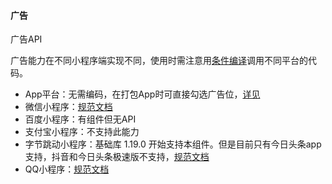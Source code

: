 #### 广告

广告API

广告能力在不同小程序端实现不同，使用时需注意用[条件编译](https://uniapp.dcloud.io/platform)调用不同平台的代码。

- App平台：无需编码，在打包App时可直接勾选广告位，[详见](https://dcloud.io/dad.html)
- 微信小程序：[规范文档](https://developers.weixin.qq.com/miniprogram/dev/api/wx.createRewardedVideoAd.html)
- 百度小程序：有组件但无API
- 支付宝小程序：不支持此能力
- 字节跳动小程序：基础库 1.19.0 开始支持本组件。但是目前只有今日头条app支持，抖音和今日头条极速版不支持，[规范文档](https://developer.toutiao.com/dev/cn/mini-app/develop/multi-server-support/restrictions-for-apps)
- QQ小程序：[规范文档](https://q.qq.com/wiki/develop/miniprogram/API/ad/qq.createRewardedVideoAd.html)
